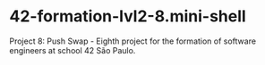 # 42-formation-lvl2-8.mini-shell
Project 8: Push Swap - Eighth project for the formation of software engineers at school 42 São Paulo.
